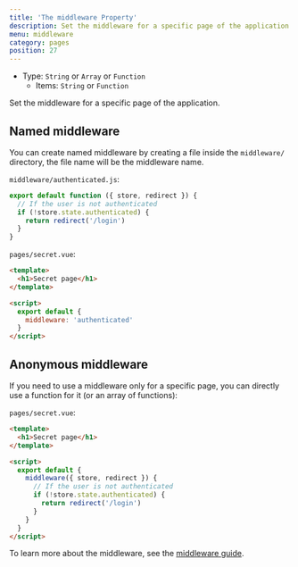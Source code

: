 ```yaml
---
title: 'The middleware Property'
description: Set the middleware for a specific page of the application.
menu: middleware
category: pages
position: 27
---
```


- Type: `String` or `Array` or `Function`
  - Items: `String` or `Function`

Set the middleware for a specific page of the application.

## Named middleware

You can create named middleware by creating a file inside the `middleware/` directory, the file name will be the middleware name.

`middleware/authenticated.js`:

```js
export default function ({ store, redirect }) {
  // If the user is not authenticated
  if (!store.state.authenticated) {
    return redirect('/login')
  }
}
```

`pages/secret.vue`:

```html
<template>
  <h1>Secret page</h1>
</template>

<script>
  export default {
    middleware: 'authenticated'
  }
</script>
```

## Anonymous middleware

If you need to use a middleware only for a specific page, you can directly use a function for it (or an array of functions):

`pages/secret.vue`:

```html
<template>
  <h1>Secret page</h1>
</template>

<script>
  export default {
    middleware({ store, redirect }) {
      // If the user is not authenticated
      if (!store.state.authenticated) {
        return redirect('/login')
      }
    }
  }
</script>
```

To learn more about the middleware, see the [middleware guide](/guide/routing#middleware).
